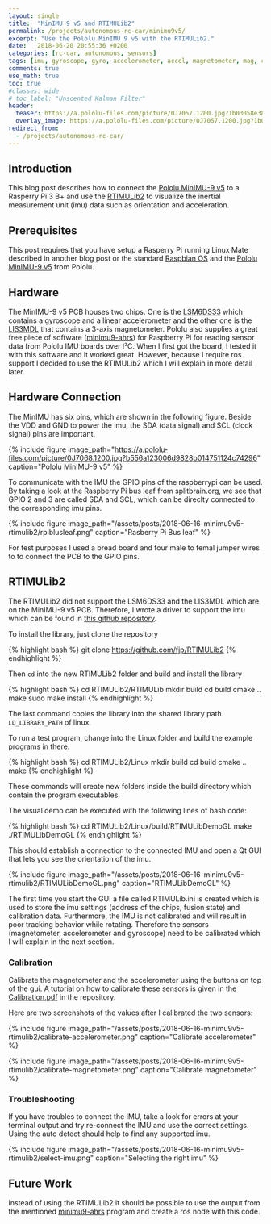 ```yaml
---
layout: single
title:  "MinIMU 9 v5 and RTIMULib2"
permalink: /projects/autonomous-rc-car/minimu9v5/
excerpt: "Use the Pololu MinIMU 9 v5 with the RTIMULib2."
date:   2018-06-20 20:55:36 +0200
categories: [rc-car, autonomous, sensors]
tags: [imu, gyroscope, gyro, accelerometer, accel, magnetometer, mag, compass, interal measurement unit]
comments: true
use_math: true
toc: true
#classes: wide
# toc_label: "Unscented Kalman Filter"
header:
  teaser: https://a.pololu-files.com/picture/0J7057.1200.jpg?1b03058e38d92f82f95abf7a0aa39315 #/assets/projects/autonomous-rc-car/hpi-racing-bmw-m3_thumb.png
  overlay_image: https://a.pololu-files.com/picture/0J7057.1200.jpg?1b03058e38d92f82f95abf7a0aa39315 #/assets/projects/autonomous-rc-car/hpi-racing-bmw-m3.png
redirect_from:
  - /projects/autonomous-rc-car/
---
```



## Introduction

This blog post describes how to connect the [Pololu MinIMU-9 v5](https://www.pololu.com/product/2738) to a Rasperry Pi 3 B+ and use
the [RTIMULib2](https://github.com/fjp/RTIMULib2) to visualize the inertial measurement unit (imu) data such as orientation and acceleration.

## Prerequisites

This post requires that you have setup a Rasperry Pi running Linux Mate described in another blog post or the standard [Raspbian OS](https://www.raspberrypi.org/downloads/raspbian/) and the [Pololu MinIMU-9 v5](https://www.pololu.com/product/2738) from Pololu.

## Hardware

The MinIMU-9 v5 PCB houses two chips. One is the [LSM6DS33](https://www.pololu.com/file/0J1087/LSM6DS33.pdf) which contains a gyroscope and a linear accelerometer and the other one is the [LIS3MDL](https://www.pololu.com/file/0J1089/LIS3MDL.pdf) that contains a 3-axis magnetometer.
Pololu also supplies a great free piece of software ([minimu9-ahrs](https://github.com/DavidEGrayson/minimu9-ahrs)) for Raspberry Pi for reading sensor data from Pololu IMU boards over I²C. When I first got the board, I tested it with this software and it worked great. However, because I require ros support I decided to use
the RTIMULib2 which I will explain in more detail later.

## Hardware Connection

The MinIMU has six pins, which are shown in the following figure.
Beside the VDD and GND to power the imu, the SDA (data signal) and SCL (clock signal) pins are important.

{% include figure image_path="https://a.pololu-files.com/picture/0J7068.1200.jpg?b556a123006d9828b014751124c74296" caption="Pololu MinIMU-9 v5" %}

To communicate with the IMU the GPIO pins of the raspberrypi can be used.
By taking a look at the Raspberry Pi bus leaf from splitbrain.org, we see that GPIO 2 and 3 are called SDA and SCL,
which can be direclty connected to the corresponding imu pins.

{% include figure image_path="/assets/posts/2018-06-16-minimu9v5-rtimulib2/rpiblusleaf.png" caption="Rasberry Pi Bus leaf" %}

For test purposes I used a bread board and four male to femal jumper wires to to connect the PCB to the GPIO pins.

## RTIMULib2

The RTIMULib2 did not support the LSM6DS33 and the LIS3MDL which are on the MinIMU-9 v5 PCB. Therefore, I wrote a driver to support the imu which
can be found in [this github repository](https://github.com/fjp/RTIMULib2).

To install the library, just clone the repository

{% highlight bash %}
git clone https://github.com/fjp/RTIMULib2
{% endhighlight %}

Then `cd` into the new RTIMULib2 folder and build and install the library

{% highlight bash %}
cd RTIMULib2/RTIMULib
mkdir build
cd build
cmake ..
make
sudo make install
{% endhighlight %}

The last command copies the library into the shared library path `LD_LIBRARY_PATH` of linux.

To run a test program, change into the Linux folder and build the example programs in there.

{% highlight bash %}
cd RTIMULib2/Linux
mkdir build
cd build
cmake ..
make
{% endhighlight %}

These commands will create new folders inside the build directory which contain the program executables.

The visual demo can be executed with the following lines of bash code:

{% highlight bash %}
cd RTIMULib2/Linux/build/RTIMULibDemoGL
make
./RTIMULibDemoGL
{% endhighlight %}

This should establish a connection to the connected IMU and open a Qt GUI that lets you see the orientation of the imu.

{% include figure image_path="/assets/posts/2018-06-16-minimu9v5-rtimulib2/RTIMULibDemoGL.png" caption="RTIMULibDemoGL" %}

The first time you start the GUI a file called RTIMULib.ini is created which is used to store the imu settings (address of the chips, fusion state)
and calibration data. Furthermore, the IMU is not calibrated and will result in poor tracking behavior while rotating.
Therefore the sensors (magnetometer, accelerometer and gyroscope) need to be calibrated which I will explain in the next section.

### Calibration

Calibrate the magnetometer and the accelerometer using the buttons on top of the gui.
A tutorial on how to calibrate these sensors is given in the [Calibration.pdf](https://github.com/fjp/RTIMULib2/blob/master/Calibration.pdf) in the repository.

Here are two screenshots of the values after I calibrated the two sensors:

{% include figure image_path="/assets/posts/2018-06-16-minimu9v5-rtimulib2/calibrate-accelerometer.png" caption="Calibrate accelerometer" %}

{% include figure image_path="/assets/posts/2018-06-16-minimu9v5-rtimulib2/calibrate-magnetometer.png" caption="Calibrate magnetometer" %}


### Troubleshooting

If you have troubles to connect the IMU, take a look for errors at your terminal output and try re-connect the IMU and use the correct settings.
Using the auto detect should help to find any supported imu.

{% include figure image_path="/assets/posts/2018-06-16-minimu9v5-rtimulib2/select-imu.png" caption="Selecting the right imu" %}

## Future Work

Instead of using the RTIMULib2 it should be possible to use the output from the mentioned [minimu9-ahrs](https://github.com/DavidEGrayson/minimu9-ahrs) program and
create a ros node with this code.
